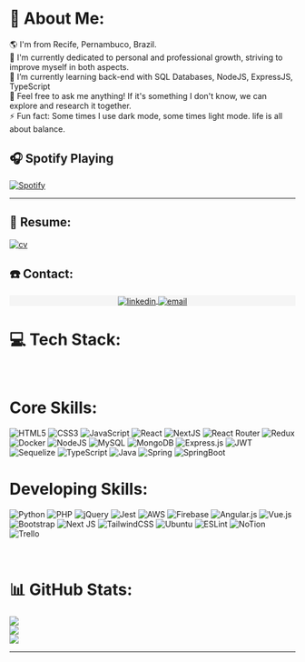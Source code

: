 # :man: About Me:
:earth_americas: I'm from Recife, Pernambuco, Brazil. <br>
🌱 I'm currently dedicated to personal and professional growth, striving to improve myself in both aspects.<br>
🔭 I’m currently learning back-end with SQL Databases, NodeJS, ExpressJS, TypeScript <br>
💬 Feel free to ask me anything! If it's something I don't know, we can explore and research it together. <br>
⚡ Fun fact: Some times I use dark mode, some times light mode. life is all about balance. 

## 🎧 Spotify Playing
[![Spotify](https://spotify-github-profile.vercel.app/api/view?uid=bsouza88&cover_image=true&theme=natemoo-re&bar_color=53b14f&bar_color_cover=false)](https://open.spotify.com/user/bsouza88)

<hr>

## 📑 Resume:

<a href="https://drive.google.com/file/d/1_Q6ZffS7Wf3MOlYiyXjAbRDl1FGUklmF/view?usp=sharing" download="seuarquivo.pdf">
  <img align="center" src="https://img.shields.io/badge/Resume-Click%20Here%20To%20View-brightgreen" alt="cv" target="_blank" />
</a>

<br>

## :phone: Contact:
<section>
  <p align="center" style="background-color:#f5f5f5" class="connection-container">
    <a href="https://www.linkedin.com/in/bruno-m-souza/" target="_blank">
      <img align="center" src="https://img.shields.io/badge/LinkedIn-0077B5?style=for-the-badge&logo=linkedin&logoColor=white" alt="linkedin" />
    </a>
    <a href="mailto:bmsouza88@gmail.com" target="_blank">
      <img align="center" src="https://img.shields.io/badge/Gmail-D14836?style=for-the-badge&logo=gmail&logoColor=white" alt="email" />
    </a>
  </p>
</section>


# 💻 Tech Stack:
<br>

# Core Skills:

![HTML5](https://img.shields.io/badge/html5-%23E34F26.svg?style=for-the-badge&logo=html5&logoColor=white)
![CSS3](https://img.shields.io/badge/css3-%231572B6.svg?style=for-the-badge&logo=css3&logoColor=white)
![JavaScript](https://img.shields.io/badge/javascript-%23323330.svg?style=for-the-badge&logo=javascript&logoColor=%23F7DF1E)
![React](https://img.shields.io/badge/react-%2320232a.svg?style=for-the-badge&logo=react&logoColor=%2361DAFB)
![NextJS](https://img.shields.io/badge/next%20js-000000?style=for-the-badge&logo=nextdotjs&logoColor=white)
![React Router](https://img.shields.io/badge/React_Router-CA4245?style=for-the-badge&logo=react-router&logoColor=white)
![Redux](https://img.shields.io/badge/redux-%23593d88.svg?style=for-the-badge&logo=redux&logoColor=white)
![Docker](https://img.shields.io/badge/docker-%230db7ed.svg?style=for-the-badge&logo=docker&logoColor=white)
![NodeJS](https://img.shields.io/badge/node.js-6DA55F?style=for-the-badge&logo=node.js&logoColor=white)
![MySQL](https://img.shields.io/badge/mysql-%2300f.svg?style=for-the-badge&logo=mysql&logoColor=white)
![MongoDB](https://img.shields.io/badge/MongoDB-%234ea94b.svg?style=for-the-badge&logo=mongodb&logoColor=white) 
![Express.js](https://img.shields.io/badge/express.js-%23404d59.svg?style=for-the-badge&logo=express&logoColor=%2361DAFB)
![JWT](https://img.shields.io/badge/JWT-000000?style=for-the-badge&logo=JSON%20web%20tokens&logoColor=white)
![Sequelize](https://img.shields.io/badge/Sequelize-52B0E7?style=for-the-badge&logo=Sequelize&logoColor=white)
![TypeScript](https://img.shields.io/badge/typescript-%23007ACC.svg?style=for-the-badge&logo=typescript&logoColor=white)
![Java](https://img.shields.io/badge/Java-ED8B00?style=for-the-badge&logo=openjdk&logoColor=white)
![Spring](https://img.shields.io/badge/Spring-6DB33F?style=for-the-badge&logo=spring&logoColor=white)
![SpringBoot](https://img.shields.io/badge/Spring_Boot-F2F4F9?style=for-the-badge&logo=spring-boot)
<br>
# Developing Skills:

![Python](https://img.shields.io/badge/python-3670A0?style=for-the-badge&logo=python&logoColor=ffdd54)
![PHP](https://img.shields.io/badge/PHP-777BB4?style=for-the-badge&logo=php&logoColor=white)
![jQuery](https://img.shields.io/badge/jQuery-0769AD?style=for-the-badge&logo=jquery&logoColor=white)
![Jest](https://img.shields.io/badge/Jest-C21325?style=for-the-badge&logo=jest&logoColor=white)
![AWS](https://img.shields.io/badge/AWS-%23FF9900.svg?style=for-the-badge&logo=amazon-aws&logoColor=white) 
![Firebase](https://img.shields.io/badge/firebase-%23039BE5.svg?style=for-the-badge&logo=firebase) 
![Angular.js](https://img.shields.io/badge/angular.js-%23E23237.svg?style=for-the-badge&logo=angularjs&logoColor=white)
![Vue.js](https://img.shields.io/badge/Vue%20js-35495E?style=for-the-badge&logo=vuedotjs&logoColor=4FC08D)
![Bootstrap](https://img.shields.io/badge/bootstrap-%23563D7C.svg?style=for-the-badge&logo=bootstrap&logoColor=white) 
![Next JS](https://img.shields.io/badge/Next-black?style=for-the-badge&logo=next.js&logoColor=white) 
![TailwindCSS](https://img.shields.io/badge/tailwindcss-%2338B2AC.svg?style=for-the-badge&logo=tailwind-css&logoColor=white) 
![Ubuntu](https://img.shields.io/badge/Ubuntu-E95420?style=for-the-badge&logo=ubuntu&logoColor=white)
![ESLint](https://img.shields.io/badge/ESLint-4B3263?style=for-the-badge&logo=eslint&logoColor=white) 
![NoTion](https://img.shields.io/badge/Notion-000000?style=for-the-badge&logo=notion&logoColor=white)
![Trello](https://img.shields.io/badge/Trello-%23026AA7.svg?style=for-the-badge&logo=Trello&logoColor=white)

<br>

# 📊 GitHub Stats:
![](https://github-readme-stats.vercel.app/api?username=BrunoSouza88&theme=tokyonight&hide_border=false&include_all_commits=true&count_private=false)<br/>
![](https://github-readme-streak-stats.herokuapp.com/?user=BrunoSouza88&theme=tokyonight&hide_border=false)<br/>
![](https://github-readme-stats.vercel.app/api/top-langs/?username=BrunoSouza88&theme=tokyonight&hide_border=false&include_all_commits=true&count_private=false&layout=compact&langs_count=10)

---

<!-- Proudly created with GPRM ( https://g
